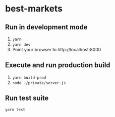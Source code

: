 # best-markets

## Run in development mode
1. `yarn` 
2. `yarn dev`
3. Point your browser to http://localhost:8000

## Execute and run production build
1. `yarn build-prod`
2. `node ./private/server.js`

## Run test suite

`yarn test`
